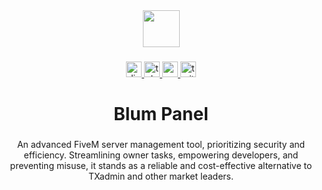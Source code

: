 <div align="center">
  <img height="59" src="https://media.discordapp.net/attachments/1125017269852971069/1190797036098957422/logo.png?ex=65a31b29&is=6590a629&hm=b995a9f1ea2633e0fea8168b4ae1fc1e73fc25677b83c781300468dd6714218c&=&format=webp&quality=high"  />
</div>

###

<div align="center">
  <a href="https://blum-panel.com/discord" target="_blank">
    <img src="https://img.shields.io/static/v1?message=Discord&logo=discord&label=&color=7289DA&logoColor=white&labelColor=&style=for-the-badge" height="25" alt="discord logo"  />
  </a>
  <a href="https://blum-panel.com/telegram" target="_blank">
    <img src="https://img.shields.io/static/v1?message=Telegram&logo=telegram&label=&color=2CA5E0&logoColor=white&labelColor=&style=for-the-badge" height="25" alt="telegram logo"  />
  </a>
  <a href="https://blum-panel.com/youtube" target="_blank">
    <img src="https://img.shields.io/static/v1?message=Youtube&logo=youtube&label=&color=FF0000&logoColor=white&labelColor=&style=for-the-badge" height="25" alt="youtube logo"  />
  </a>
  <a href="https://blum-panel.com/xxx" target="_blank">
    <img src="https://img.shields.io/static/v1?message=Twitter&logo=twitter&label=&color=1DA1F2&logoColor=white&labelColor=&style=for-the-badge" height="25" alt="twitter logo"  />
  </a>
</div>

###

<h1 align="center">Blum Panel</h1>

###

<p align="center">An advanced FiveM server management tool, prioritizing security and efficiency. Streamlining owner tasks, empowering developers, and preventing misuse, it stands as a reliable and cost-effective alternative to TXadmin and other market leaders.</p>

###
